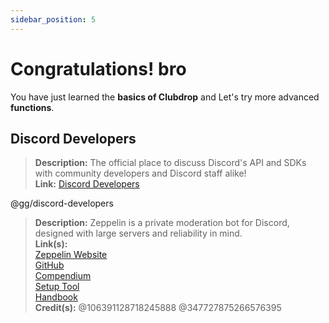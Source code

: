 ```yaml
---
sidebar_position: 5
---
```

# Congratulations! bro

You have just learned the **basics of Clubdrop** and Let's try more advanced **functions**.

## Discord Developers

> **Description:** The official place to discuss Discord's API and SDKs with community developers and Discord staff alike!   <br/>
**Link:** [Discord Developers](https://discord.gg/discord-developers)

@gg/discord-developers


> **Description:** Zeppelin is a private moderation bot for Discord, designed with large servers and reliability in mind.   <br/>
**Link(s):**   <br/>
[Zeppelin Website](https://zeppelin.gg/)   <br/>
[GitHub](https://github.com/Dragory/ZeppelinBot)   <br/>
[Compendium](https://github.com/dexbiobot/Zeppelin#zep-by-dex)   <br/>
[Setup Tool](https://setup-tool.zeppelin.gg)   <br/>
[Handbook](https://docs.google.com/presentation/d/e/2PACX-1vQTFZW4NiJicngfAv36tLlWG5XjktVyZhljekOkzUyzsktwcNCH_Zm82Dm3r1c7S7vKOArJ6XIO5azC/pub?start=true&loop=false&delayms=60000&slide=id.gc6f9e470d_0_0)   <br/>
**Credit(s):** @106391128718245888 @347727875266576395